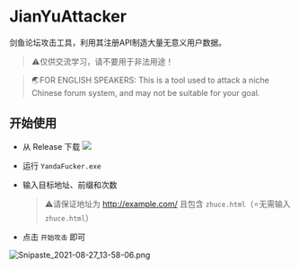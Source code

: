# JianYuAttacker

剑鱼论坛攻击工具，利用其注册API制造大量无意义用户数据。

> ⚠仅供交流学习，请不要用于非法用途！

> 🌏FOR ENGLISH SPEAKERS: This is a tool used to attack a niche Chinese forum system, and may not be suitable for your goal.

## 开始使用

- 从 Release 下载 <a href="https://github.com/JackuXL/WearMusic/releases"><img src="https://img.shields.io/github/v/release/JackuXL/wearmusic.svg"></a>

- 运行 `YandaFucker.exe`

- 输入目标地址、前缀和次数

  > ⚠请保证地址为 http://example.com/ 且包含 `zhuce.html`（⭐无需输入 `zhuce.html`）

- 点击 `开始攻击` 即可

![Snipaste_2021-08-27_13-58-06.png](https://i.loli.net/2021/08/27/WS6aKT2qPQe73tE.png)
